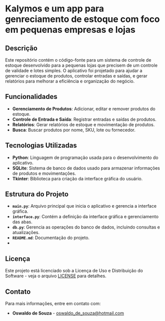 # Kalymos e um app para genreciamento de estoque com foco em pequenas empresas e lojas

## Descrição

Este repositório contém o código-fonte para um sistema de controle de estoque desenvolvido para a pequenas lojas que precisem de um controle de validade e lotes simples. O aplicativo foi projetado para ajudar a gerenciar o estoque de produtos, controlar entradas e saídas, e gerar relatórios para melhorar a eficiência e organização do negócio.

## Funcionalidades

- **Gerenciamento de Produtos**: Adicionar, editar e remover produtos do estoque.
- **Controle de Entrada e Saída**: Registrar entradas e saídas de produtos.
- **Relatórios**: Gerar relatórios de estoque e movimentação de produtos.
- **Busca**: Buscar produtos por nome, SKU, lote ou fornecedor.

## Tecnologias Utilizadas

- **Python**: Linguagem de programação usada para o desenvolvimento do aplicativo.
- **SQLite**: Sistema de banco de dados usado para armazenar informações de produtos e movimentações.
- **Tkinter**: Biblioteca para criação da interface gráfica do usuário.

## Estrutura do Projeto

- **`main.py`**: Arquivo principal que inicia o aplicativo e gerencia a interface gráfica.
- **`interface.py`**: Contém a definição da interface gráfica e gerenciamento das abas.
- **`db.py`**: Gerencia as operações do banco de dados, incluindo consultas e atualizações.
- **`README.md`**: Documentação do projeto.
- 
## Licença

Este projeto está licenciado sob a Licença de Uso e Distribuição do Software - veja o arquivo [LICENSE](LICENSE) para detalhes.

## Contato

Para mais informações, entre em contato com:
- **Oswaldo de Souza** - [oswaldo_de_souza@hotmail.com](mailto:oswaldo_de_souza@hotmail.com)


